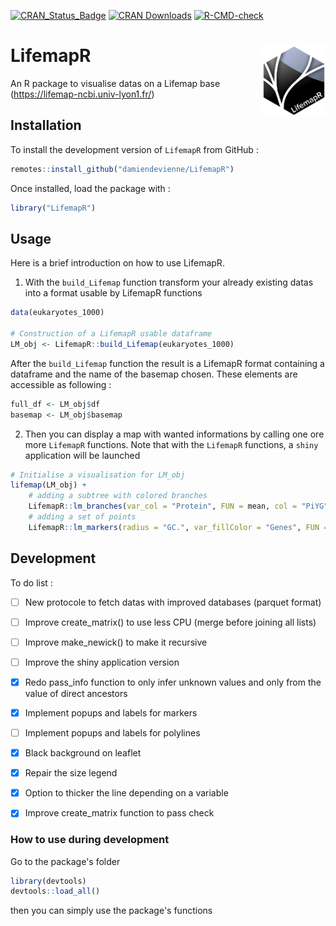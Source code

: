 [![CRAN_Status_Badge](http://www.r-pkg.org/badges/version/LifemapR)](https://cran.r-project.org/package=LifemapR)
[![CRAN Downloads](https://cranlogs.r-pkg.org/badges/LifemapR)](https://cran.r-project.org/package=LifemapR)
[![R-CMD-check](https://github.com/damiendevienne/LifemapR/workflows/R-CMD-check/badge.svg)](https://github.com/damiendevienne/LifemapR/actions)


# LifemapR <img src="man/figures/lifemapr-logo.png" align="right" style="float:right; width:20%;"/>
An R package to visualise datas on a Lifemap base (https://lifemap-ncbi.univ-lyon1.fr/) 

## Installation

To install the development version of <code>LifemapR</code> from GitHub :
```r
remotes::install_github("damiendevienne/LifemapR")
```
Once installed, load the package with :
```r
library("LifemapR")
```


## Usage

Here is a brief introduction on how to use LifemapR.

1. With the ```build_Lifemap``` function transform your already existing datas into a format usable by LifemapR functions

```r
data(eukaryotes_1000)

# Construction of a LifemapR usable dataframe
LM_obj <- LifemapR::build_Lifemap(eukaryotes_1000)
```
After the ```build_Lifemap``` function the result is a LifemapR format containing a dataframe and the name of the basemap chosen. These elements are accessible as following :
```r
full_df <- LM_obj$df
basemap <- LM_obj$basemap
```

2. Then you can display a map with wanted informations by calling one ore more ```LifemapR``` functions.
Note that with the ```LifemapR``` functions, a ```shiny``` application will be launched

```r
# Initialise a visualisation for LM_obj
lifemap(LM_obj) + 
    # adding a subtree with colored branches
    LifemapR::lm_branches(var_col = "Protein", FUN = mean, col = "PiYG")+
    # adding a set of points
    LifemapR::lm_markers(radius = "GC.", var_fillColor = "Genes", FUN = mean) 
```

## Development

To do list : 
- [ ] New protocole to fetch datas with improved databases (parquet format)
- [ ] Improve create_matrix() to use less CPU (merge before joining all lists) 
- [ ] Improve make_newick() to make it recursive
- [ ] Improve the shiny application version

- [x] Redo pass_info function to only infer unknown values and only from the value of direct ancestors
- [x] Implement popups and labels for markers
- [ ] Implement popups and labels for polylines
- [x] Black background on leaflet
- [x] Repair the size legend
- [x] Option to thicker the line depending on a variable
- [x] Improve create_matrix function to pass check

### How to use during development

Go to the package's folder

```r
library(devtools)
devtools::load_all()
```
then you can simply use the package's functions

